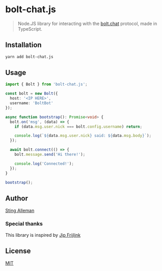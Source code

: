 # bolt-chat.js

> Node.JS library for interacting with the [bolt.chat](https://github.com/bolt-chat/bolt.chat) protocol, made in TypeScript.

## Installation

```bash
yarn add bolt-chat.js
```

## Usage

```typescript
import { Bolt } from 'bolt-chat.js';

const bolt = new Bolt({
  host: '<IP HERE>',
  username: 'BoltBot'
});

async function bootstrap(): Promise<void> {
  bolt.on('msg', (data) => {
    if (data.msg.user.nick === bolt.config.username) return;

    console.log(`${data.msg.user.nick} said: ${data.msg.body}`);
  });

  await bolt.connect(() => {
    bolt.message.send('Hi there!');

    console.log('Connected!');
  });
}

bootstrap();
```

## Author

[Sting Alleman](https://github.com/stingalleman)

### Special thanks

This library is inspired by [Jip Frijlink](https://github.com/jipFr)

## License

[MIT](https://github.com/stingalleman/bolt.js/blob/develop/LICENSE)
